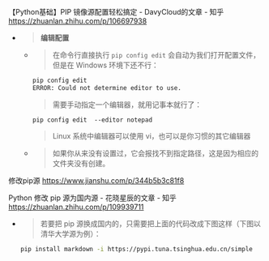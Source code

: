 
【Python基础】PIP 镜像源配置轻松搞定 - DavyCloud的文章 - 知乎 https://zhuanlan.zhihu.com/p/106697938
- > **编辑配置**
  * > 在命令行直接执行 `pip config edit` 会自动为我们打开配置文件，但是在 Windows 环境下还不行：
    ```sh
    pip config edit
    ERROR: Could not determine editor to use.
    ```
    > 需要手动指定一个编辑器，就用记事本就行了：
    ```
    pip config edit  --editor notepad
    ```
    > Linux 系统中编辑器可以使用 vi，也可以是你习惯的其它编辑器
  * > 如果你从来没有设置过，它会报找不到指定路径，这是因为相应的文件夹没有创建。

修改pip源 https://www.jianshu.com/p/344b5b3c81f8

Python 修改 pip 源为国内源 - 花晓星辰的文章 - 知乎 https://zhuanlan.zhihu.com/p/109939711
- > 若要把 pip 源换成国内的，只需要把上面的代码改成下图这样（下图以清华大学源为例）：
  ```sh
  pip install markdown -i https://pypi.tuna.tsinghua.edu.cn/simple
  ```
